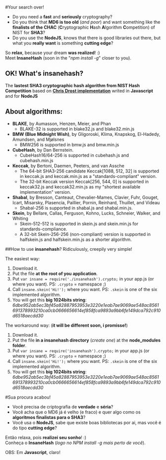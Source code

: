 #Your search over!

* Do you need a **fast** and **seriously** cryptography?
* Do you think that **MD6 is too old** (*and poor*) and want something like the **finalists of the CHAC** (**C**ryptographic **H**ash **A**lgorithm **C**ompetition) of NIST for **SHA3**?
* Do you use the **NodeJS**, knows that there is good libraries out there, but what you **really want** is something **cutting edge**?

So **relax**, because your dream **was realized**! :)  
Meet **InsaneHash** (soon in the "*npm install -g*" closer to you).

## OK! What's **insanehash?**  
The **lastest SHA3 cryptographic hash algorithm from NIST Hash Competition** based on [**Chris Drost implementation**](https://github.com/drostie/sha3-js) writed in **Javascript** and for **NodeJS**

## About algorithms:  

* **BLAKE**, by Aumasson, Henzen, Meier, and Phan  
  * BLAKE-32 is supported in blake32.js and blake32.min.js
* **BMW (Blue Midnight Wish)**, by Gligoroski, Klima, Knapskog, El-Hadedy, Amundsen, and Mjølsnes
  * BMW256 is supported in bmw.js and bmw.min.js
* **CubeHash**, by Dan Bernstein.
  * CubeHash16/64-256 is supported in cubehash.js and cubehash.min.js
* **Keccak**, by Bertoni, Daemen, Peeters, and van Assche
  * The 64-bit SHA3-256 candidate Keccak[1088, 512, 32] is supported in keccak.js and keccak.min.js as a "standards-compliant" version.
  * The 32-bit Keccak version Keccak[256, 544, 0] is supported in keccak32.js and keccak32.min.js as my "shortest available implementation" version.
* **Shabal**, by Bresson, Canteaut, Chevalier-Mames, Clavier, Fuhr, Gouget, Icart, Misarsky, Plasencia, Paillier, Pornin, Reinhard, Thuillet, and Videau
  * Shabal-256 is supported in shabal.js and shabal.min.js.
* **Skein**, by Bellare, Callas, Ferguson, Kohno, Lucks, Schneier, Walker, and Whiting
  * Skein-512-512 is supported in skein.js and skein.min.js for standards-compliance.
  * A 32-bit Skein-256-256 (non-compliant) version is supported in halfskein.js and halfskein.min.js as a shorter algorithm.

##How to use **insanehash**?
Ridiculously, creepily very simple!  

The easiest way:  

1. Download it.  
2. Put the file **at the root of you application**.  
3. Put `var insane = require('./insanehash').crypto;` in your app.js (or where you want). PS: `.crypto` = namespace ;)  
4. Call `insane.skein('Hi!');` where you want. PS: `.skein` is one of the six implemented algorithm. 
5. You will get this **big 1024bits string**: *6dbe952ab5ec3bf45a82887953953e3220e1eab7ae9069ae548ac8561691378993210ca0cb0666656614ef858fca9893a9bb6fe149dca792c910d6518aecdd30*  

The workaround way: (**it will be different soon, i promisse!**)  

1. Download it.  
2. Put the file **in a insanehash directory** (_create one_) at the **node_modules folder**.  
3. Put `var insane = require('insanehash').crypto;` in your app.js (or where you want). PS: `.crypto` = namespace ;)  
4. Call `insane.skein('Hi!');` where you want. PS: `.skein` is one of the six implemented algorithm.  
5. You will get this **big 1024bits string**: *6dbe952ab5ec3bf45a82887953953e3220e1eab7ae9069ae548ac8561691378993210ca0cb0666656614ef858fca9893a9bb6fe149dca792c910d6518aecdd30*  

#Sua procura acabou!

* Você precisa de criptografia de **verdade** e **séria**?  
* Você acha que o MD6 já é velho (e fraco) e quer algo como os **algoritmos finalistas para o SHA3**?  
* Você usa o **NodeJS**, sabe que existe boas bibliotecas por ai, mas você é do tipo **cutting edge**?  

Então relaxa, pois **realizei seu sonho**! :)  
Conheça o **InsaneHash** (_logo no NPM install -g mais perto de você_).

OBS: Em **Javascript**, claro!